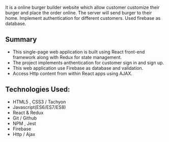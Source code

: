 It is a online burger builder website which allow customer customize their burger and place the order online. The server will send burger to their home. Implement authentication for different customers.  Used firebase as database.

## Summary
* This single-page web application is built using React front-end framework along with Redux for state management.
* The project implements anthentication for customer sign in and sign up.
* This web application use Firebase as database and validation.
* Access Http content from within React apps  using AJAX.

## Technologies Used:
* HTML5 , CSS3 / Tachyon 
* Javascript(ES6/ES7/ES8)
* React & Redux
* Git / Github
* NPM , Jest
* Firebase
* Http / Ajax
